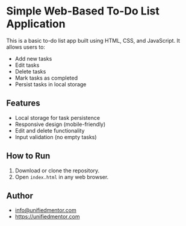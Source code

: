 # Simple Web-Based To-Do List Application

This is a basic to-do list app built using HTML, CSS, and JavaScript. It allows users to:

- Add new tasks
- Edit tasks
- Delete tasks
- Mark tasks as completed
- Persist tasks in local storage

## Features
- Local storage for task persistence
- Responsive design (mobile-friendly)
- Edit and delete functionality
- Input validation (no empty tasks)

## How to Run

1. Download or clone the repository.
2. Open `index.html` in any web browser.

## Author
- info@unifiedmentor.com
- https://unifiedmentor.com
